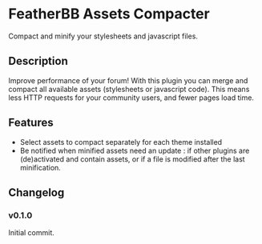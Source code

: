 # FeatherBB Assets Compacter
Compact and minify your stylesheets and javascript files.

## Description

Improve performance of your forum! With this plugin you can merge and compact all available assets (stylesheets or javascript code). This means less HTTP requests for your community users, and fewer pages load time.

## Features

- Select assets to compact separately for each theme installed
- Be notified when minified assets need an update : if other plugins are (de)activated and contain assets, or if a file is modified after the last minification.

## Changelog

### v0.1.0
Initial commit.
